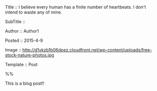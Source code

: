 Title ::  I believe every human has a finite number of heartbeats. I don't intend to waste any of mine.

SubTitle :: 

Author :: Author1

Posted :: 2015-4-9

Image :: http://d1vkzb1b06dpez.cloudfront.net/wp-content/uploads/free-stock-nature-photos.jpg

Template :: Post

%%

This is a blog post!!
